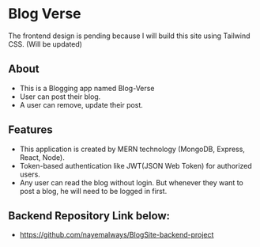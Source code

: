 # Blog Verse
The frontend design is pending because I will build this site using Tailwind CSS. (Will be updated) 

## About

- This is a Blogging app named Blog-Verse
- User can post their blog.
- A user can remove, update their post.

## Features
- This application is created by MERN technology (MongoDB, Express, React, Node).
- Token-based authentication like JWT(JSON Web Token) for authorized users.
- Any user can read the blog without login. But whenever they want to post a blog, he will need to be logged in first.

## Backend Repository Link below:
- https://github.com/nayemalways/BlogSite-backend-project
